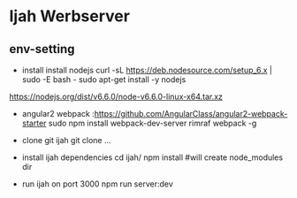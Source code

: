 # Ijah Werbserver

## env-setting
* install install nodejs
curl -sL https://deb.nodesource.com/setup_6.x | sudo -E bash -
sudo apt-get install -y nodejs

https://nodejs.org/dist/v6.6.0/node-v6.6.0-linux-x64.tar.xz

* angular2 webpack :https://github.com/AngularClass/angular2-webpack-starter
sudo npm install webpack-dev-server rimraf webpack -g

* clone git ijah
git clone ...

* install ijah dependencies
cd ijah/
npm install #will create node_modules dir

* run ijah on port 3000
npm run server:dev
